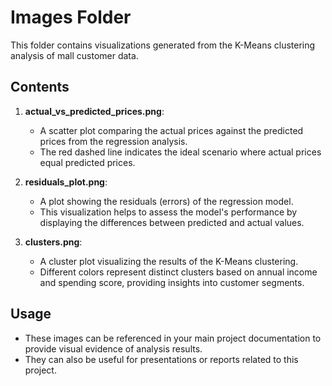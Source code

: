 # Images Folder

This folder contains visualizations generated from the K-Means clustering analysis of mall customer data.

## Contents

1. **actual_vs_predicted_prices.png**: 
   - A scatter plot comparing the actual prices against the predicted prices from the regression analysis.
   - The red dashed line indicates the ideal scenario where actual prices equal predicted prices.

2. **residuals_plot.png**: 
   - A plot showing the residuals (errors) of the regression model.
   - This visualization helps to assess the model's performance by displaying the differences between predicted and actual values.

3. **clusters.png**: 
   - A cluster plot visualizing the results of the K-Means clustering.
   - Different colors represent distinct clusters based on annual income and spending score, providing insights into customer segments.

## Usage

- These images can be referenced in your main project documentation to provide visual evidence of analysis results.
- They can also be useful for presentations or reports related to this project.
